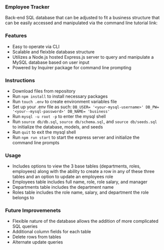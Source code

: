 ### Employee Tracker
Back-end SQL database that can be adjusted to fit a business structure that can be easily accessed and manipulated via the command line
tutorial link: 

### Features
- Easy to operate via CLI
- Scalable and fleixble database structure 
- Utilizes a Node.js hosted Express.js server to query and manipulate a MySQL database based on user input
- Powered by Inquirer package for command line prompting

### Instructions

- Download files from repository
- Run `npm install` to install necessary packages
- Run `touch .env` to create environment variables file
- Set up your .env file as such: 
        `DB_USER= '<your-mysql-username>'
         DB_PW= '<your--mysql-password>'
         DB_NAME= 'business'`
- Run `mysql -u root -p` to enter the mysql shell
- Run `source db/db.sql`, `source db/schema.sql`, and `source db/seeds.sql` to initialize the database, models, and seeds
- Run `quit` to exit the mysql shell
- Run `npm run start` to start the express server and initialize the command line prompts

### Usage

- Includes options to view the 3 base tables (departments, roles, employees) along with the ability to create a row in any of these three tables and an option to update an employees role
- Employees table includes full name, role, role salary, and manager
- Departments table includes the department name
- Roles table includes the role name, salary, and department the role belongs to

### Future Improvemenets

- Flexible nature of the database allows the addition of more complicated SQL queries 
- Additional column fields for each table
- Delete rows from tables
- Alternate update queries
